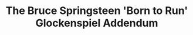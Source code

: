 ---
ee_id_thing: '171'
site: '1'
type: '2'
inv_num: 2007-045
add_credit:
url: 2007-045-bruce-springsteen-glockenspiel-addendum
title: The Bruce Springsteen 'Born to Run' Glockenspiel Addendum
year: '2010'
display_year: '2007'
medium: Audio CDs. Unlimited edition.
dims:
pitch:
ps: "​Cd’s given away with a mix version of my composition The Bruce Springsteen Born
  to Run Glockenspiel Addendum. When imported into iTunes, because of the song lengths,
  the CD get tagged incorrectly as Born To Run. Anyway,.....the idea was to kinda
  corrupt the grey market public archive of this record as the above mix tagged files
  would eventually get circulated as Bruce’s record. :)"
live_url:
youtube:
related_code:
imgs: born-to-run-2007-045-cd-install-database_1.jpg
subheading: "(CD Edition)"
download:
commission:
related:
layout: things-i-made
---